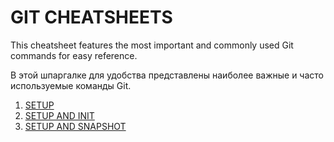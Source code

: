 # GIT CHEATSHEETS

This cheatsheet features the most important and commonly used Git commands for easy reference.  

В этой шпаргалке для удобства представлены наиболее важные и часто используемые команды Git.

1. [SETUP](./SETUP.md)
2. [SETUP AND INIT](./SETUP-AND-INIT.md)
3. [SETUP AND SNAPSHOT](./STAGE-AND-SNAPSHOT.md)  
